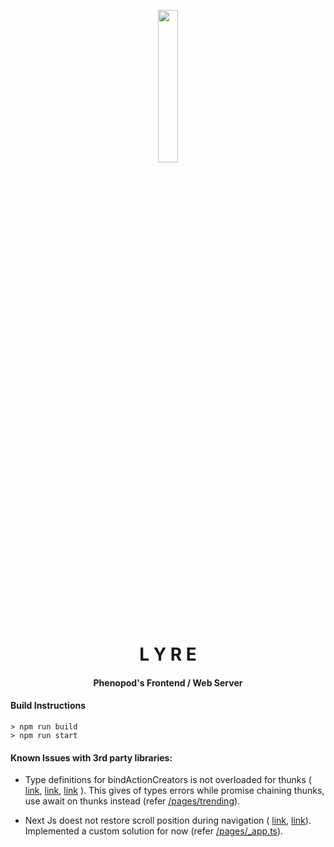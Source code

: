 <p align="center"><img width=25% src="https://library.kissclipart.com/20180831/hq/kissclipart-clip-art-harp-clipart-harp-clip-art-b95815fe4f2fb56f.jpg"></p>
<h1 align="center">L Y R E</h1>
<h4 align="center">Phenopod's Frontend / Web Server</h4>

#### Build Instructions

```
> npm run build
> npm run start
```
	   
####  Known Issues with 3rd party libraries:

- Type definitions for bindActionCreators is not overloaded for thunks ( [link](https://github.com/piotrwitek/react-redux-typescript-guide/issues/110), [link](https://github.com/piotrwitek/react-redux-typescript-guide/issues/6), [link](https://github.com/piotrwitek/react-redux-typescript-guide/pull/157) ). This gives of types errors while promise chaining thunks, use await on thunks instead (refer [/pages/trending]()).

- Next Js doest not restore scroll position during navigation ( [link](https://github.com/zeit/next.js/issues/4169), [link](https://github.com/zeit/next.js/issues/3303)). Implemented a custom solution for now (refer [/pages/_app.ts]()).
